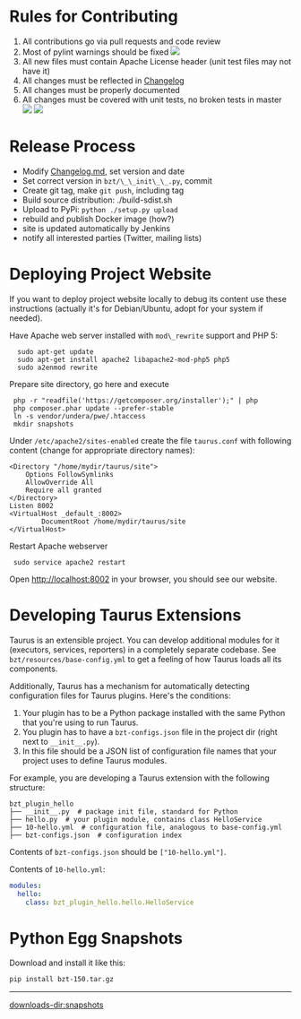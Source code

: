 

# Rules for Contributing
 1. All contributions go via pull requests and code review
 1. Most of pylint warnings should be fixed ![](https://api.codacy.com/project/badge/Grade/9ed495a3e5df4ba2ad05e19a690121d2?ext=.svg)
 1. All new files must contain Apache License header (unit test files may not have it)
 1. All changes must be reflected in [Changelog](Changelog)
 1. All changes must be properly documented 
 1. All changes must be covered with unit tests, no broken tests in master ![](https://api.travis-ci.org/Blazemeter/taurus.svg?branch=master&ext=.svg)  ![](https://ci.appveyor.com/api/projects/status/github/Blazemeter/taurus?svg=true&ext=.svg) 
 
# Release Process
 - Modify [Changelog.md](Changelog), set version and date
 - Set correct version in `bzt/\_\_init\_\_.py`, commit
 - Create git tag, make `git push`, including tag
 - Build source distribution: ./build-sdist.sh
 - Upload to PyPi: `python ./setup.py upload`
 - rebuild and publish Docker image (how?)
 - site is updated automatically by Jenkins
 - notify all interested parties (Twitter, mailing lists)
 
# Deploying Project Website

If you want to deploy project website locally to debug its content use these instructions (actually it's for Debian/Ubuntu, adopt for your system if needed).   

Have Apache web server installed with  `mod\_rewrite` support and PHP 5:
```
  sudo apt-get update
  sudo apt-get install apache2 libapache2-mod-php5 php5
  sudo a2enmod rewrite
```
Prepare site directory, go here and execute
```
 php -r "readfile('https://getcomposer.org/installer');" | php
 php composer.phar update --prefer-stable
 ln -s vendor/undera/pwe/.htaccess 
 mkdir snapshots
``` 
Under `/etc/apache2/sites-enabled` create the file `taurus.conf` with following content (change for appropriate directory names):
```
<Directory "/home/mydir/taurus/site">
    Options FollowSymlinks
    AllowOverride All
    Require all granted
</Directory>
Listen 8002
<VirtualHost _default_:8002>
        DocumentRoot /home/mydir/taurus/site
</VirtualHost>
```
Restart Apache webserver 
```
 sudo service apache2 restart
```
Open [http://localhost:8002](http://localhost:8002) in your browser, you should see our website.

# Developing Taurus Extensions

Taurus is an extensible project. You can develop additional modules for it (executors, services, reporters)
in a completely separate codebase. See `bzt/resources/base-config.yml` to get a feeling of how Taurus
loads all its components.

Additionally, Taurus has a mechanism for automatically detecting configuration files for Taurus plugins.
Here's the conditions:
1. Your plugin has to be a Python package installed with the same Python that you're using to run Taurus.
1. You plugin has to have a `bzt-configs.json` file in the project dir (right next to `__init__.py`).
1. In this file should be a JSON list of configuration file names that your project uses to define Taurus modules.

For example, you are developing a Taurus extension with the following structure:

```
bzt_plugin_hello
├── __init__.py  # package init file, standard for Python
├── hello.py  # your plugin module, contains class HelloService
├── 10-hello.yml  # configuration file, analogous to base-config.yml
├── bzt-configs.json  # configuration index
```

Contents of `bzt-configs.json` should be `["10-hello.yml"]`.

Contents of `10-hello.yml`:
```yaml
modules:
  hello:
    class: bzt_plugin_hello.hello.HelloService
```

# Python Egg Snapshots

Download and install it like this:
```bash
pip install bzt-150.tar.gz
```

----

<downloads-dir:snapshots>
